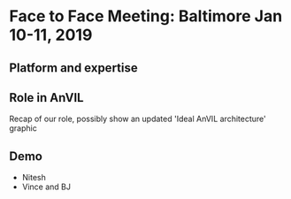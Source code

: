 # Face to Face Meeting: Baltimore Jan 10-11, 2019

## Platform and expertise

## Role in AnVIL
Recap of our role, possibly show an updated 'Ideal AnVIL architecture' graphic

## Demo
- Nitesh
- Vince and BJ

